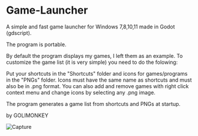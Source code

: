 # Game-Launcher
A simple and fast game launcher for Windows 7,8,10,11 made in Godot (gdscript).

The program is portable.

By default the program displays my games, I left them as an example.
To customize the game list (it is very simple) you need to do the folowing:

Put your shortcuts in the "Shortcuts" folder and icons for games/programs in the "PNGs" folder.
Icons must have the same name as shortcuts and must also be in .png format.
You can also add and remove games with right click context menu and change icons by selecting any .png image.

The program generates a game list from shortcuts and PNGs at startup.



by GOLIMONKEY

![Capture](https://user-images.githubusercontent.com/71722655/161393525-a299032e-5312-4a60-a9dd-a0f7bd8c47ad.PNG)

